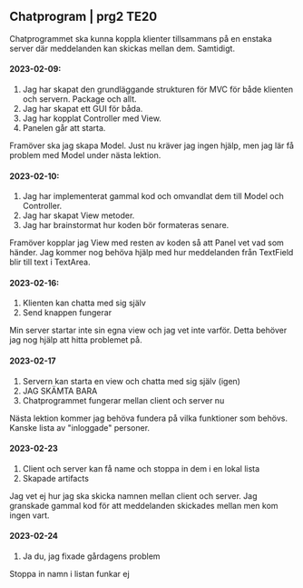 ## Chatprogram | prg2 TE20

Chatprogrammet ska kunna koppla klienter tillsammans på en enstaka server där meddelanden kan skickas mellan dem. Samtidigt.

#### 2023-02-09:
1. Jag har skapat den grundläggande strukturen för MVC för både klienten och servern. Package och allt.
2. Jag har skapat ett GUI för båda.
3. Jag har kopplat Controller med View.
4. Panelen går att starta.

Framöver ska jag skapa Model. Just nu kräver jag ingen hjälp, men jag lär få problem med Model under nästa lektion.

#### 2023-02-10:
1. Jag har implementerat gammal kod och omvandlat dem till Model och Controller.
2. Jag har skapat View metoder.
3. Jag har brainstormat hur koden bör formateras senare.

Framöver kopplar jag View med resten av koden så att Panel vet vad som händer. Jag kommer nog behöva hjälp med hur meddelanden från TextField blir till text i TextArea.

#### 2023-02-16:
1. Klienten kan chatta med sig själv
2. Send knappen fungerar

Min server startar inte sin egna view och jag vet inte varför. Detta behöver jag nog hjälp att hitta problemet på.

#### 2023-02-17
1. Servern kan starta en view och chatta med sig själv (igen)
2. JAG SKÄMTA BARA
3. Chatprogrammet fungerar mellan client och server nu

Nästa lektion kommer jag behöva fundera på vilka funktioner som behövs. Kanske lista av "inloggade" personer.

#### 2023-02-23
1. Client och server kan få name och stoppa in dem i en lokal lista
2. Skapade artifacts

Jag vet ej hur jag ska skicka namnen mellan client och server. Jag granskade gammal kod för att meddelanden skickades mellan men kom ingen vart.

#### 2023-02-24
1. Ja du, jag fixade gårdagens problem

Stoppa in namn i listan funkar ej